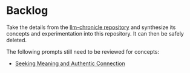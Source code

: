 # Backlog

Take the details from the [llm-chronicle repository](https://github.com/JaimeStill/llm-chronicle) and synthesize its concepts and experimentation into this repository. It can then be safely deleted.

The following prompts still need to be reviewed for concepts:

- [Seeking Meaning and Authentic Connection](https://claude.ai/chat/e7af943d-1282-4b18-938f-35fe3d57a673)